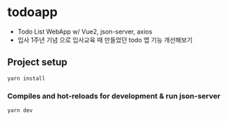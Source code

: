 # todoapp

- Todo List WebApp w/ Vue2, json-server, axios
- 입사 1주년 기념 으로 입사교육 때 만들었던 todo 앱 기능 개선해보기

## Project setup
```
yarn install
```

### Compiles and hot-reloads for development & run json-server
```
yarn dev
```

